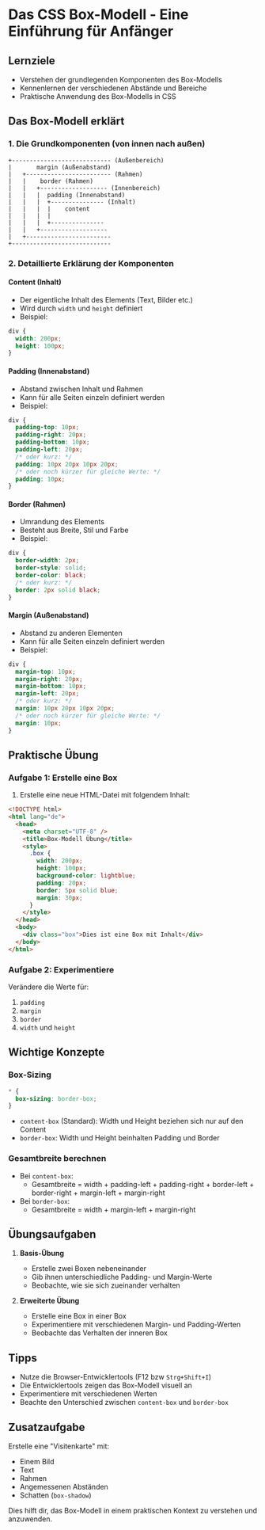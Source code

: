 # Das CSS Box-Modell - Eine Einführung für Anfänger

## Lernziele

- Verstehen der grundlegenden Komponenten des Box-Modells
- Kennenlernen der verschiedenen Abstände und Bereiche
- Praktische Anwendung des Box-Modells in CSS

## Das Box-Modell erklärt

### 1. Die Grundkomponenten (von innen nach außen)

```
+---------------------------- (Außenbereich)
|       margin (Außenabstand)
|   +------------------------ (Rahmen)
|   |    border (Rahmen)
|   |   +------------------- (Innenbereich)
|   |   |  padding (Innenabstand)
|   |   |  +--------------- (Inhalt)
|   |   |  |    content
|   |   |  |
|   |   |  +---------------
|   |   +-------------------
|   +------------------------
+----------------------------
```

### 2. Detaillierte Erklärung der Komponenten

#### Content (Inhalt)

- Der eigentliche Inhalt des Elements (Text, Bilder etc.)
- Wird durch `width` und `height` definiert
- Beispiel:

```css
div {
  width: 200px;
  height: 100px;
}
```

#### Padding (Innenabstand)

- Abstand zwischen Inhalt und Rahmen
- Kann für alle Seiten einzeln definiert werden
- Beispiel:

```css
div {
  padding-top: 10px;
  padding-right: 20px;
  padding-bottom: 10px;
  padding-left: 20px;
  /* oder kurz: */
  padding: 10px 20px 10px 20px;
  /* oder noch kürzer für gleiche Werte: */
  padding: 10px;
}
```

#### Border (Rahmen)

- Umrandung des Elements
- Besteht aus Breite, Stil und Farbe
- Beispiel:

```css
div {
  border-width: 2px;
  border-style: solid;
  border-color: black;
  /* oder kurz: */
  border: 2px solid black;
}
```

#### Margin (Außenabstand)

- Abstand zu anderen Elementen
- Kann für alle Seiten einzeln definiert werden
- Beispiel:

```css
div {
  margin-top: 10px;
  margin-right: 20px;
  margin-bottom: 10px;
  margin-left: 20px;
  /* oder kurz: */
  margin: 10px 20px 10px 20px;
  /* oder noch kürzer für gleiche Werte: */
  margin: 10px;
}
```

## Praktische Übung

### Aufgabe 1: Erstelle eine Box

1. Erstelle eine neue HTML-Datei mit folgendem Inhalt:

```html
<!DOCTYPE html>
<html lang="de">
  <head>
    <meta charset="UTF-8" />
    <title>Box-Modell Übung</title>
    <style>
      .box {
        width: 200px;
        height: 100px;
        background-color: lightblue;
        padding: 20px;
        border: 5px solid blue;
        margin: 30px;
      }
    </style>
  </head>
  <body>
    <div class="box">Dies ist eine Box mit Inhalt</div>
  </body>
</html>
```

### Aufgabe 2: Experimentiere

Verändere die Werte für:

1. `padding`
2. `margin`
3. `border`
4. `width` und `height`

## Wichtige Konzepte

### Box-Sizing

```css
* {
  box-sizing: border-box;
}
```

- `content-box` (Standard): Width und Height beziehen sich nur auf den Content
- `border-box`: Width und Height beinhalten Padding und Border

### Gesamtbreite berechnen

- Bei `content-box`:
  - Gesamtbreite = width + padding-left + padding-right + border-left + border-right + margin-left + margin-right
- Bei `border-box`:
  - Gesamtbreite = width + margin-left + margin-right

## Übungsaufgaben

1. **Basis-Übung**

   - Erstelle zwei Boxen nebeneinander
   - Gib ihnen unterschiedliche Padding- und Margin-Werte
   - Beobachte, wie sie sich zueinander verhalten

2. **Erweiterte Übung**
   - Erstelle eine Box in einer Box
   - Experimentiere mit verschiedenen Margin- und Padding-Werten
   - Beobachte das Verhalten der inneren Box

## Tipps

- Nutze die Browser-Entwicklertools (F12 bzw `Strg+Shift+I`)
- Die Entwicklertools zeigen das Box-Modell visuell an
- Experimentiere mit verschiedenen Werten
- Beachte den Unterschied zwischen `content-box` und `border-box`

## Zusatzaufgabe

Erstelle eine "Visitenkarte" mit:

- Einem Bild
- Text
- Rahmen
- Angemessenen Abständen
- Schatten (`box-shadow`)

Dies hilft dir, das Box-Modell in einem praktischen Kontext zu verstehen und anzuwenden.
